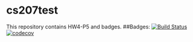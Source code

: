 # cs207test
This repository contains HW4-P5 and badges.
##Badges:
[![Build Status](https://travis-ci.com/adavydova/cs207test.svg?branch=master)](https://travis-ci.com/adavydova/cs207test)
[![codecov](https://codecov.io/gh/adavydova/cs207test/branch/master/graph/badge.svg)](https://codecov.io/gh/adavydova/cs207test)
